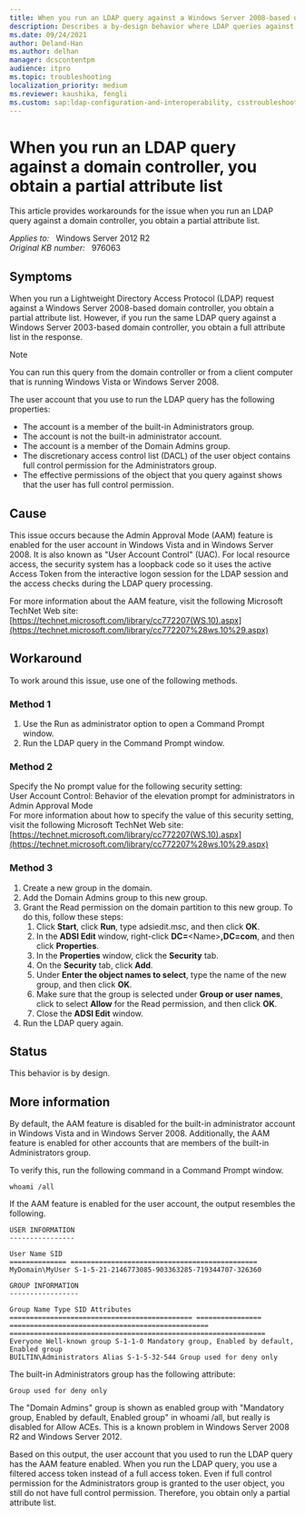 ```yaml
---
title: When you run an LDAP query against a Windows Server 2008-based domain controller, you obtain a partial attribute list
description: Describes a by-design behavior where LDAP queries against a domain controller return partial attribute list.
ms.date: 09/24/2021
author: Deland-Han
ms.author: delhan
manager: dcscontentpm
audience: itpro
ms.topic: troubleshooting
localization_priority: medium
ms.reviewer: kaushika, fengli
ms.custom: sap:ldap-configuration-and-interoperability, csstroubleshoot
---
```

# When you run an LDAP query against a domain controller, you obtain a partial attribute list

This article provides workarounds for the issue when you run an LDAP query against a domain controller, you obtain a partial attribute list.

_Applies to:_ &nbsp; Windows Server 2012 R2  
_Original KB number:_ &nbsp; 976063

## Symptoms

When you run a Lightweight Directory Access Protocol (LDAP) request against a Windows Server 2008-based domain controller, you obtain a partial attribute list. However, if you run the same LDAP query against a Windows Server 2003-based domain controller, you obtain a full attribute list in the response.

> [!NOTE]
> You can run this query from the domain controller or from a client computer that is running Windows Vista or Windows Server 2008.

The user account that you use to run the LDAP query has the following properties:

- The account is a member of the built-in Administrators group.
- The account is not the built-in administrator account.
- The account is a member of the Domain Admins group.
- The discretionary access control list (DACL) of the user object contains full control permission for the Administrators group.
- The effective permissions of the object that you query against shows that the user has full control permission.

## Cause

This issue occurs because the Admin Approval Mode (AAM) feature is enabled for the user account in Windows Vista and in Windows Server 2008. It is also known as "User Account Control" (UAC). For local resource access, the security system has a loopback code so it uses the active Access Token from the interactive logon session for the LDAP session and the access checks during the LDAP query processing.

For more information about the AAM feature, visit the following Microsoft TechNet Web site: [https://technet.microsoft.com/library/cc772207(WS.10).aspx](https://technet.microsoft.com/library/cc772207%28ws.10%29.aspx) 

## Workaround

To work around this issue, use one of the following methods.

### Method 1


1. Use the Run as administrator option to open a Command Prompt window.
2. Run the LDAP query in the Command Prompt window.

### Method 2

Specify the No prompt value for the following security setting:  
User Account Control: Behavior of the elevation prompt for administrators in Admin Approval Mode  
For more information about how to specify the value of this security setting, visit the following Microsoft TechNet Web site: [https://technet.microsoft.com/library/cc772207(WS.10).aspx](https://technet.microsoft.com/library/cc772207%28ws.10%29.aspx) 

### Method 3

1. Create a new group in the domain.
2. Add the Domain Admins group to this new group.
3. Grant the Read permission on the domain partition to this new group. To do this, follow these steps:
   1. Click **Start**, click **Run**, type adsiedit.msc, and then click **OK**.
   2. In the **ADSI Edit** window, right-click **DC=**\<Name\>**,DC=com**, and then click **Properties**.
   3. In the **Properties** window, click the **Security** tab.
   4. On the **Security** tab, click **Add**.
   5. Under **Enter the object names to select**, type the name of the new group, and then click **OK**.
   6. Make sure that the group is selected under **Group or user names**, click to select **Allow** for the Read permission, and then click **OK**.
   7. Close the **ADSI Edit** window.
4. Run the LDAP query again.

## Status

This behavior is by design. 

## More information

By default, the AAM feature is disabled for the built-in administrator account in Windows Vista and in Windows Server 2008. Additionally, the AAM feature is enabled for other accounts that are members of the built-in Administrators group.

To verify this, run the following command in a Command Prompt window.
```
whoami /all
```

If the AAM feature is enabled for the user account, the output resembles the following.
```
USER INFORMATION
----------------

User Name SID 
============== ==============================================
MyDomain\MyUser S-1-5-21-2146773085-903363285-719344707-326360

GROUP INFORMATION
-----------------

Group Name Type SID Attributes 
============================================= ================ ================================================= ===============================================================
Everyone Well-known group S-1-1-0 Mandatory group, Enabled by default, Enabled group 
BUILTIN\Administrators Alias S-1-5-32-544 Group used for deny only

```

The built-in Administrators group has the following attribute:
```
Group used for deny only
```

The "Domain Admins" group is shown as enabled group with "Mandatory group, Enabled by default, Enabled group" in whoami /all, but really is disabled for Allow ACEs. This is a known problem in Windows Server 2008 R2 and Windows Server 2012.

Based on this output, the user account that you used to run the LDAP query has the AAM feature enabled. When you run the LDAP query, you use a filtered access token instead of a full access token. Even if full control permission for the Administrators group is granted to the user object, you still do not have full control permission. Therefore, you obtain only a partial attribute list.
